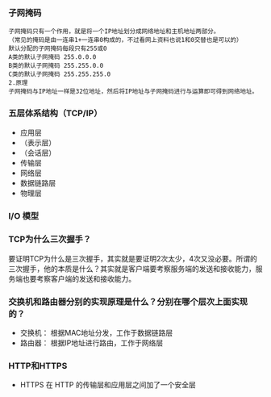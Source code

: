 
### 子网掩码
    子网掩码只有一个作用，就是将一个IP地址划分成网络地址和主机地址两部分。
    （常见的掩码是由一连串1+一连串0构成的，不过看网上资料也说1和0交替也是可以的）
    默认分配的子网掩码每段只有255或0
    A类的默认子网掩码 255.0.0.0
    B类的默认子网掩码 255.255.0.0  
    C类的默认子网掩码 255.255.255.0  
    2.原理
    子网掩码与IP地址一样是32位地址，然后将IP地址与子网掩码进行与运算即可得到网络地址。

### 五层体系结构（TCP/IP）
* 应用层
* （表示层）
* （会话层）
* 传输层
* 网络层
* 数据链路层
* 物理层


### I/O 模型








### TCP为什么三次握手？
要证明TCP为什么是三次握手，其实就是要证明2次太少，4次又没必要。所谓的三次握手，他的本质是什么？其实就是客户端要考察服务端的发送和接收能力，服务端也要考察客户端的发送和接收能力。

### 交换机和路由器分别的实现原理是什么？分别在哪个层次上面实现的？
* 交换机： 根据MAC地址分发，工作于数据链路层
* 路由器： 根据IP地址进行路由，工作于网络层

### HTTP和HTTPS
* HTTPS 在 HTTP 的传输层和应用层之间加了一个安全层





